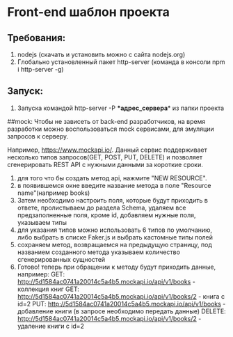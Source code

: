 # Front-end шаблон проекта

## Требования:
1. nodejs (скачать и установить можно с сайта nodejs.org)
2. Глобально установленный пакет http-server (команда в консоли npm i http-server -g)

## Запуск:
1. Запуска командой http-server -P **\*адрес_сервера**\* из папки проекта


##mock:
Чтобы не зависеть от back-end разработчиков, на время разработки можно воспользоваться mock сервисами, для эмуляции запросов к серверу.

Например, https://www.mockapi.io/. Данный сервис поддерживает несколько типов запросов(GET, POST, PUT, DELETE) и позволяет сгенерировать REST API с нужными данными за короткие сроки.

1. для того что бы создать метод api, нажмите "NEW RESOURCE".
2. в появившемся окне введите название метода в поле "Resource name"(например books)
3. Затем необходимо настроить поля, которые будут приходить в ответе, пролистываем до раздела Schema, удаляем все предзаполненные поля, кроме id, добавляем нужные поля, указываем типы
4. для указания типов можно использовать 6 типов по умолчанию, либо выбрать в списке Faker.js и выбрать кастомные типы полей
5. сохраняем метод, возвращаемся на предыдущую страницу, под названием созданного метода указываем количество сгенерированных сущностей
6. Готово! теперь при обращении к методу будут приходить данные, например:
    GET: http://5d1584ac0741a20014c5a4b5.mockapi.io/api/v1/books - коллекция книг
    GET: http://5d1584ac0741a20014c5a4b5.mockapi.io/api/v1/books/2 - книга с id=2
    PUT: http://5d1584ac0741a20014c5a4b5.mockapi.io/api/v1/books - добавление книги (в запросе необходимо передать данные)
    DELETE: http://5d1584ac0741a20014c5a4b5.mockapi.io/api/v1/books/2 - удаление книги с id=2
